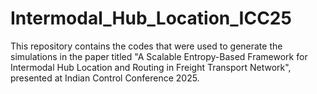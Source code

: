 # Intermodal_Hub_Location_ICC25
This repository contains the codes that were used to generate the simulations in the paper titled "A Scalable Entropy-Based Framework for Intermodal Hub Location and Routing in Freight Transport Network", presented at Indian Control Conference 2025. 

